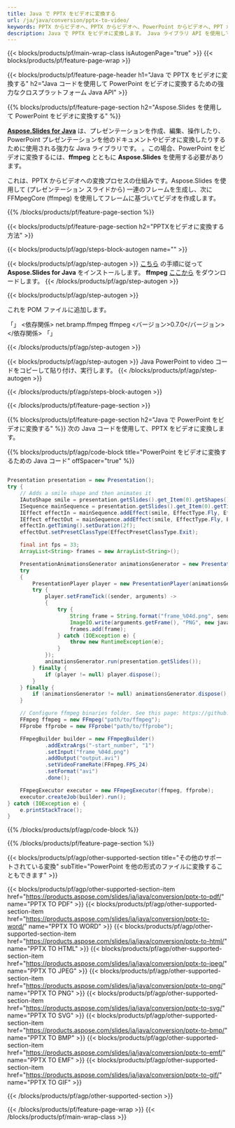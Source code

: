```yaml
---
title: Java で PPTX をビデオに変換する
url: /ja/java/conversion/pptx-to-video/
keywords: PPTX からビデオへ、PPTX からビデオへ、PowerPoint からビデオへ、PPT から MP4 へ、Java API、Java ライブラリへ変換
description: Java で PPTX をビデオに変換します。 Java ライブラリ API を使用して PowerPoint をビデオに変換する
---
```


{{< blocks/products/pf/main-wrap-class isAutogenPage="true" >}}
{{< blocks/products/pf/feature-page-wrap >}}

{{< blocks/products/pf/feature-page-header h1="Java で PPTX をビデオに変換する" h2="Java コードを使用して PowerPoint をビデオに変換するための強力なクロスプラットフォーム Java API" >}}

{{% blocks/products/pf/feature-page-section h2="Aspose.Slides を使用して PowerPoint をビデオに変換する" %}}

[**Aspose.Slides for Java**](https://products.aspose.com/slides/ja/java/) は、プレゼンテーションを作成、編集、操作したり、PowerPoint プレゼンテーションを他のドキュメントやビデオに変換したりするために使用される強力な Java ライブラリです。 。この場合、PowerPoint をビデオに変換するには、**ffmpeg** とともに **Aspose.Slides** を使用する必要があります。

これは、PPTX からビデオへの変換プロセスの仕組みです。Aspose.Slides を使用して (プレゼンテーション スライドから) 一連のフレームを生成し、次に FFMpegCore (ffmpeg) を使用してフレームに基づいてビデオを作成します。

{{% /blocks/products/pf/feature-page-section %}}

{{< blocks/products/pf/feature-page-section  h2="PPTXをビデオに変換する方法" >}}

{{< blocks/products/pf/agp/steps-block-autogen name="" >}}

{{< blocks/products/pf/agp/step-autogen >}}
[こちら](https://docs.aspose.com/slides/java/installation/) の手順に従って **Aspose.Slides for Java** をインストールします。 **ffmpeg** [ここから](https://ffmpeg.org/download.html) をダウンロードします。
{{< /blocks/products/pf/agp/step-autogen >}}

{{< blocks/products/pf/agp/step-autogen >}}

これを POM ファイルに追加します。

「」
   <依存関係>
     <groupId>net.bramp.ffmpeg</groupId>
     <artifactId>ffmpeg</artifactId>
     <バージョン>0.7.0</バージョン>
   </依存関係>
「」

{{< /blocks/products/pf/agp/step-autogen >}}

{{< blocks/products/pf/agp/step-autogen >}}
Java PowerPoint to video コードをコピーして貼り付け、実行します。
{{< /blocks/products/pf/agp/step-autogen >}}

{{< /blocks/products/pf/agp/steps-block-autogen >}}

{{< /blocks/products/pf/feature-page-section >}}


{{% blocks/products/pf/feature-page-section  h2="Java で PowerPoint をビデオに変換する" %}}
次の Java コードを使用して、PPTX をビデオに変換します。

{{% blocks/products/pf/agp/code-block title="PowerPoint をビデオに変換するための Java コード" offSpacer="true" %}}
```java

Presentation presentation = new Presentation();
try {
    // Adds a smile shape and then animates it
    IAutoShape smile = presentation.getSlides().get_Item(0).getShapes().addAutoShape(ShapeType.SmileyFace, 110, 20, 500, 500);
    ISequence mainSequence = presentation.getSlides().get_Item(0).getTimeline().getMainSequence();
    IEffect effectIn = mainSequence.addEffect(smile, EffectType.Fly, EffectSubtype.TopLeft, EffectTriggerType.AfterPrevious);
    IEffect effectOut = mainSequence.addEffect(smile, EffectType.Fly, EffectSubtype.BottomRight, EffectTriggerType.AfterPrevious);
    effectIn.getTiming().setDuration(2f);
    effectOut.setPresetClassType(EffectPresetClassType.Exit);

    final int fps = 33;
    ArrayList<String> frames = new ArrayList<String>();

    PresentationAnimationsGenerator animationsGenerator = new PresentationAnimationsGenerator(presentation);
    try
    {
        PresentationPlayer player = new PresentationPlayer(animationsGenerator, fps);
        try {
            player.setFrameTick((sender, arguments) ->
            {
                try {
                    String frame = String.format("frame_%04d.png", sender.getFrameIndex());
                    ImageIO.write(arguments.getFrame(), "PNG", new java.io.File(frame));
                    frames.add(frame);
                } catch (IOException e) {
                    throw new RuntimeException(e);
                }
            });
            animationsGenerator.run(presentation.getSlides());
        } finally {
            if (player != null) player.dispose();
        }
    } finally {
        if (animationsGenerator != null) animationsGenerator.dispose();
    }

    // Configure ffmpeg binaries folder. See this page: https://github.com/rosenbjerg/FFMpegCore#installation
    FFmpeg ffmpeg = new FFmpeg("path/to/ffmpeg");
    FFprobe ffprobe = new FFprobe("path/to/ffprobe");

    FFmpegBuilder builder = new FFmpegBuilder()
            .addExtraArgs("-start_number", "1")
            .setInput("frame_%04d.png")
            .addOutput("output.avi")
            .setVideoFrameRate(FFmpeg.FPS_24)
            .setFormat("avi")
            .done();

    FFmpegExecutor executor = new FFmpegExecutor(ffmpeg, ffprobe);
    executor.createJob(builder).run();
} catch (IOException e) {
    e.printStackTrace();
}
```
{{% /blocks/products/pf/agp/code-block %}}

{{% /blocks/products/pf/feature-page-section %}}

{{< blocks/products/pf/agp/other-supported-section title="その他のサポートされている変換" subTitle="PowerPoint を他の形式のファイルに変換することもできます" >}}

{{< blocks/products/pf/agp/other-supported-section-item href="https://products.aspose.com/slides/ja/java/conversion/pptx-to-pdf/" name="PPTX TO PDF" >}}
{{< blocks/products/pf/agp/other-supported-section-item href="https://products.aspose.com/slides/ja/java/conversion/pptx-to-word/" name="PPTX TO WORD" >}}
{{< blocks/products/pf/agp/other-supported-section-item href="https://products.aspose.com/slides/ja/java/conversion/pptx-to-html/" name="PPTX TO HTML" >}}
{{< blocks/products/pf/agp/other-supported-section-item href="https://products.aspose.com/slides/ja/java/conversion/pptx-to-jpeg/" name="PPTX TO JPEG" >}}
{{< blocks/products/pf/agp/other-supported-section-item href="https://products.aspose.com/slides/ja/java/conversion/pptx-to-png/" name="PPTX TO PNG" >}}
{{< blocks/products/pf/agp/other-supported-section-item href="https://products.aspose.com/slides/ja/java/conversion/pptx-to-svg/" name="PPTX TO SVG" >}}
{{< blocks/products/pf/agp/other-supported-section-item href="https://products.aspose.com/slides/ja/java/conversion/pptx-to-bmp/" name="PPTX TO BMP" >}}
{{< blocks/products/pf/agp/other-supported-section-item href="https://products.aspose.com/slides/ja/java/conversion/pptx-to-emf/" name="PPTX TO EMF" >}}
{{< blocks/products/pf/agp/other-supported-section-item href="https://products.aspose.com/slides/ja/java/conversion/pptx-to-gif/" name="PPTX TO GIF" >}}

{{< /blocks/products/pf/agp/other-supported-section >}}

{{< /blocks/products/pf/feature-page-wrap >}}
{{< /blocks/products/pf/main-wrap-class >}}